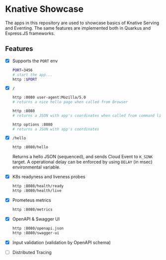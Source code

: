 # Knative Showcase

The apps in this repository are used to showcase basics of Knative Serving 
and Eventing. The same features are implemented both in Quarkus and 
Express.JS frameworks.

## Features

* [x] Supports the `PORT` env

  ```bash
  PORT=3456
  # start the app... 
  http :$PORT
  ```

* [x] `/`

  ```bash
  http :8080 user-agent:Mozilla/5.0
  # returns a nice hello page when called from Browser

  http :8080
  # returns a JSON with app's coordinates when called from command line

  http options :8080
  # returns a JSON with app's coordinates
  ```  

* [x] `/hello`

  ```bash
  http :8080/hello
  ```

  Returns a hello JSON (sequenced), and sends Cloud Event to `K_SINK` target. A
  operational delay can be enforced by using `DELAY` (in msec) environmental
  variable.

* [x] K8s readyness and liveness probes

  ```bash
  http :8080/health/ready
  http :8080/health/live
  ```

* [x] Prometeus metrics

  ```bash
  http :8080/metrics
  ```

* [x] OpenAPI & Swagger UI

  ```bash
  http :8080/openapi.json
  http :8080/swagger-ui
  ```
* [x] Input validation (validation by OpenAPI schema)
* [ ] Distributed Tracing
